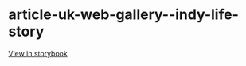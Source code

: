 # article-uk-web-gallery--indy-life-story

[View in storybook](https://raw.githack.com/Independent-Digital-News-and-Media-Ltd/indy-pwamp-sb/PR-1729-sb/index.html?path=/story/article-uk-web-gallery--indy-life-story)